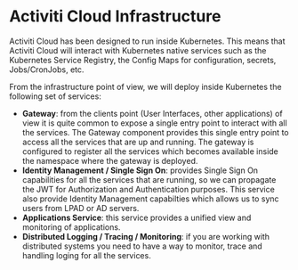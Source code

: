 # Activiti Cloud Infrastructure

Activiti Cloud has been designed to run inside Kubernetes. This means that Activiti Cloud will interact with Kubernetes native services such as the Kubernetes Service Registry, the Config Maps for configuration, secrets, Jobs/CronJobs, etc.

From the infrastructure point of view, we will deploy inside Kubernetes the following set of services:

* **Gateway**: from the clients point \(User Interfaces, other applications\) of view it is quite common to expose a single entry point to interact with all the services. The Gateway component provides this single entry point to access all the services that are up and running. The gateway is configured to register all the services which becomes available inside the namespace where the gateway is deployed.
* **Identity Management / Single Sign On**: provides Single Sign On capabilities for all the services that are running, so we can propagate the JWT for Authorization and Authentication purposes. This service also provide Identity Management capabilties which allows us to sync users from LPAD or AD servers. 
* **Applications Service**: this service provides a unified view and monitoring of applications. 
* **Distributed Logging / Tracing / Monitoring**: if you are working with distributed systems you need to have a way to monitor, trace and handling loging for all the services. 

